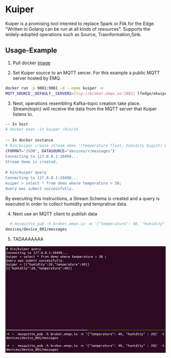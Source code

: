 # Kuiper

Kuiper is a promising tool intented to replace Spark or Flik for the Edge.
"Written in Golang can be run at all kinds of resources".
Supports the widely-adopted operations such as Source, Trasnformation,Sink.

## Usage-Example

1. Pull docker [image](https://hub.docker.com/r/lfedge/ekuiper/tags)

2. Set Kuiper source to an MQTT sercer. For this example a public MQTT 
server hosted by EMQ.
```bash
docker run -p 9081:9081 -d --name kuiper -e
MQTT_SOURCE__DEFAULT__SERVERS=[tcp://broker.emqx.io:1883] lfedge/ekuiper:$tag
```
3. Next, operations resembling Kafka-topic creation take place.
Stream(topic) will receive the data from the MQTT server that 
Kuiper listens to.
  

```bash
-- In host
# docker exec -it kuiper /bin/sh

-- In docker instance
# bin/kuiper create stream demo '(temperature float, humidity bigint) WITH
(FORMAT="JSON", DATASOURCE="devices/+/messages")'
Connecting to 127.0.0.1:20498...
Stream demo is created.

# bin/kuiper query
Connecting to 127.0.0.1:20498...
kuiper > select * from demo where temperature > 30;
Query was submit successfully.
```
By executing this instructions, a Stream Schema is created and a query is
executed in order to collect humidity and tempratrue data.

4. Next use an MQTT client to publish data 

```bash
  # mosquitto_pub -h broker.emqx.io -m '{"temperature": 40, "humidity" : 20}' -t
devices/device_001/messages
```
5. TADAAAAAAA

![output](images/output.png)
 
